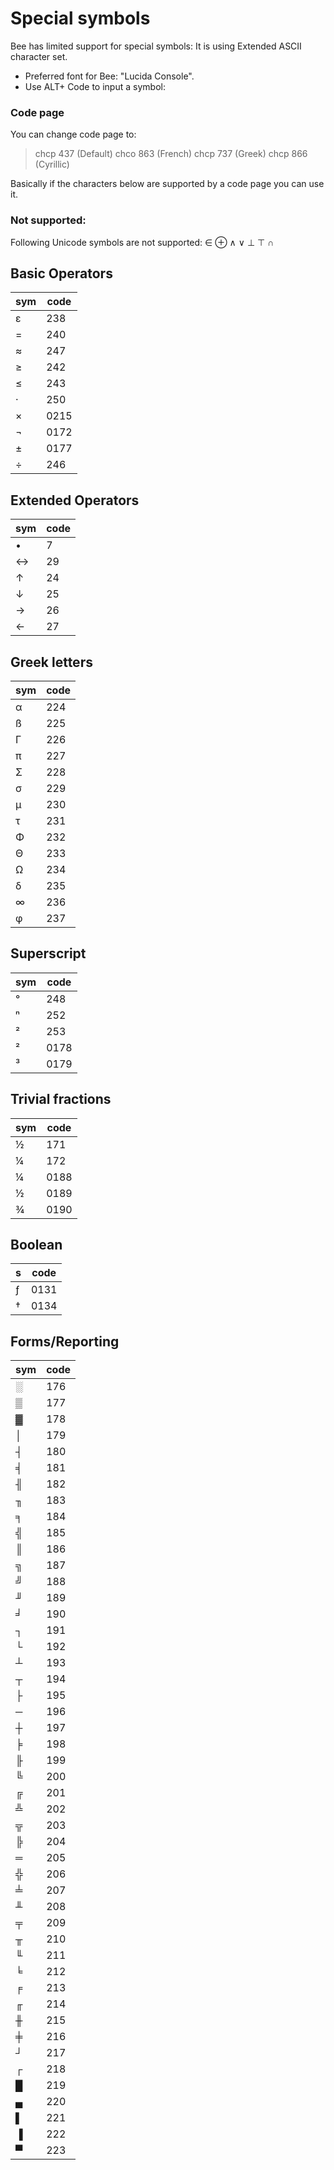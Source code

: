 # Special symbols

Bee has limited support for special symbols:
It is using Extended ASCII character set.

* Preferred font for Bee: "Lucida Console".
* Use ALT+ Code to input a symbol:

### Code page
You can change code page to: 

>chcp 437 (Default)
>chco 863 (French)
>chcp 737 (Greek)
>chcp 866 (Cyrillic)

Basically if the characters below are supported by a code page you can use it.

### Not supported:
Following Unicode symbols are not supported: ∈ ⊕ ∧ ∨ ⊥ ⊤ ∩ 

## Basic Operators

sym| code 
---|------------
 ε | 238   
 = | 240
 ≈ | 247
 ≥ | 242 
 ≤ | 243
 · | 250
 × | 0215
 ¬ | 0172
 ± | 0177
 ÷ | 246
  
## Extended Operators

sym| code
---|------
 • | 7
 ↔ | 29 
 ↑ | 24 
 ↓ | 25 
 → | 26 
 ← | 27  

 
## Greek letters

sym| code
---|-------- 
 α | 224
 ß | 225
 Γ | 226
 π | 227    
 Σ | 228	
 σ | 229	
 µ | 230	
 τ | 231	
 Φ | 232	
 Θ | 233	
 Ω | 234	
 δ | 235
 ∞ | 236
 φ | 237
 
## Superscript 

sym| code
---|-------- 
 ° | 248
 ⁿ | 252
 ² | 253
 ² | 0178
 ³ | 0179
 
## Trivial fractions 

sym   | code
------|------
 ½    | 171 
 ¼    | 172
 ¼    | 0188
 ½    | 0189
 ¾    | 0190
  
## Boolean

 s   | code
-----|-------- 
 ƒ   | 0131
 †   | 0134
 
## Forms/Reporting

sym  |code 
-----|-----
░    | 176
▒    | 177
▓    | 178
│    | 179
┤    | 180
╡    | 181 
╢    | 182
╖    | 183
╕    | 184
╣    | 185
║    | 186
╗    | 187
╝    | 188
╜    | 189 
╛    | 190 
┐    | 191 
└    | 192 
┴    | 193 
┬    | 194 
├    | 195 
─    | 196 
┼    | 197 
╞    | 198 
╟    | 199 
╚    | 200 
╔    | 201 
╩    | 202 
╦    | 203 
╠    | 204 
═    | 205 
╬    | 206 
╧    | 207 
╨    | 208 
╤    | 209 
╥    | 210 
╙    | 211 
╘    | 212 
╒    | 213 
╓    | 214 
╫    | 215 
╪    | 216 
┘    | 217 
┌    | 218 
█    | 219  
▄    | 220  
▌    | 221  
▐    | 222  
▀    | 223  